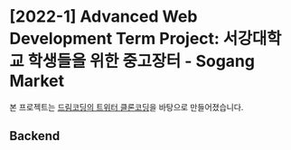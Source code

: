 # [2022-1] Advanced Web Development Term Project: 서강대학교 학생들을 위한 중고장터 - **Sogang Market**

본 프로젝트는 [드림코딩의 트위터 클론코딩](https://academy.dream-coding.com/courses/node)을 바탕으로 만들어졌습니다.

## Backend
